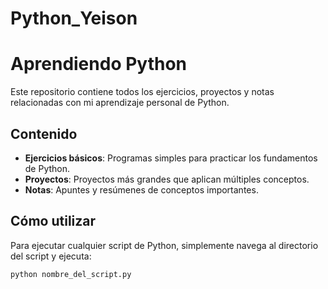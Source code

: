 # Python_Yeison


# Aprendiendo Python

Este repositorio contiene todos los ejercicios, proyectos y notas relacionadas con mi aprendizaje personal de Python. 

## Contenido

- **Ejercicios básicos**: Programas simples para practicar los fundamentos de Python.
- **Proyectos**: Proyectos más grandes que aplican múltiples conceptos.
- **Notas**: Apuntes y resúmenes de conceptos importantes.

## Cómo utilizar

Para ejecutar cualquier script de Python, simplemente navega al directorio del script y ejecuta:

```bash
python nombre_del_script.py
